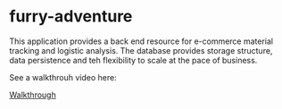 # furry-adventure

This application provides a back end resource for e-commerce material tracking and logistic analysis. The database provides storage structure, data persistence and teh flexibility to scale at the pace of business.

See a walkthrouh video here:

[Walkthrough]("https://drive.google.com/file/d/1iJIS0HoObJD6jHLYiWua1xx8ZBsNKCww/preview")